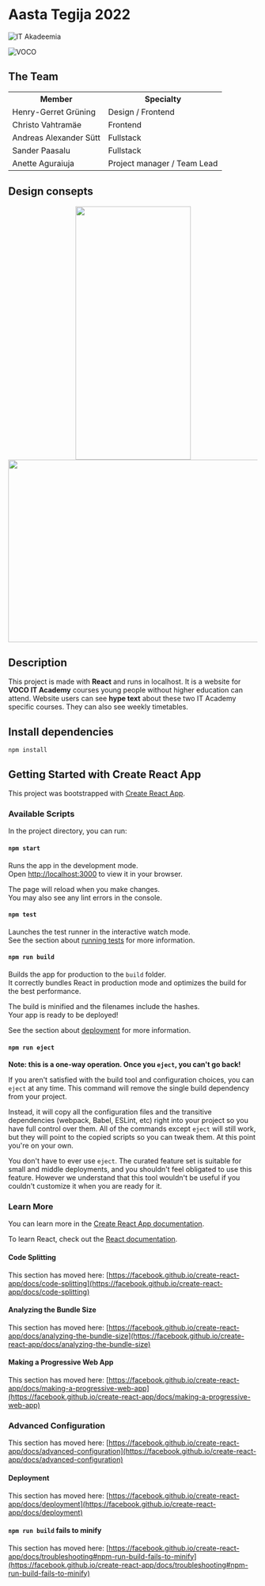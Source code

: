 # Aasta Tegija 2022

![IT Akadeemia](https://opik.fyysika.ee/media/img/exp/id-306115.v-2coxx.w-1400.png)

![VOCO](https://tartu.ee/sites/default/files/2022-01/voco%20logo-01.png)

## The Team

<table align="center">
  <tbody>
    <tr>
    <th>Member</th>
    <th>Specialty</th>
  </tr>
    <tr>
    <td>Henry-Gerret Grüning</td>
    <td>Design / Frontend</td>
  </tr>
  <tr>
    <td>Christo Vahtramäe</td>
    <td>Frontend</td>
  </tr>
    <tr>
    <td>Andreas Alexander Sütt</td>
    <td>Fullstack</td>
  </tr>
  <tr>
    <td>Sander Paasalu</td>
    <td>Fullstack</td>
  </tr>
    <tr>
    <td>Anette Aguraiuja</td>
    <td>Project manager / Team Lead</td>
  </tr>
  </tbody>
</table>

## Design consepts

<p align="center">
  <img width="233" height="512" src="https://i.ibb.co/TwMfs8r/1.png">
  <img width="512" height="369" src="https://i.ibb.co/JcdV05r/2.png">
</p>

## Description

This project is made with **React** and runs in localhost. It is a website for **VOCO IT Academy** courses young people without higher education can attend.
Website users can see **hype text** about these two IT Academy specific courses. They can also see weekly timetables.

## Install dependencies

```
npm install
```

## Getting Started with Create React App

This project was bootstrapped with [Create React App](https://github.com/facebook/create-react-app).

### Available Scripts

In the project directory, you can run:

#### `npm start`

Runs the app in the development mode.\
Open [http://localhost:3000](http://localhost:3000) to view it in your browser.

The page will reload when you make changes.\
You may also see any lint errors in the console.

#### `npm test`

Launches the test runner in the interactive watch mode.\
See the section about [running tests](https://facebook.github.io/create-react-app/docs/running-tests) for more information.

#### `npm run build`

Builds the app for production to the `build` folder.\
It correctly bundles React in production mode and optimizes the build for the best performance.

The build is minified and the filenames include the hashes.\
Your app is ready to be deployed!

See the section about [deployment](https://facebook.github.io/create-react-app/docs/deployment) for more information.

#### `npm run eject`

**Note: this is a one-way operation. Once you `eject`, you can't go back!**

If you aren't satisfied with the build tool and configuration choices, you can `eject` at any time. This command will remove the single build dependency from your project.

Instead, it will copy all the configuration files and the transitive dependencies (webpack, Babel, ESLint, etc) right into your project so you have full control over them. All of the commands except `eject` will still work, but they will point to the copied scripts so you can tweak them. At this point you're on your own.

You don't have to ever use `eject`. The curated feature set is suitable for small and middle deployments, and you shouldn't feel obligated to use this feature. However we understand that this tool wouldn't be useful if you couldn't customize it when you are ready for it.

### Learn More

You can learn more in the [Create React App documentation](https://facebook.github.io/create-react-app/docs/getting-started).

To learn React, check out the [React documentation](https://reactjs.org/).

#### Code Splitting

This section has moved here: [https://facebook.github.io/create-react-app/docs/code-splitting](https://facebook.github.io/create-react-app/docs/code-splitting)

#### Analyzing the Bundle Size

This section has moved here: [https://facebook.github.io/create-react-app/docs/analyzing-the-bundle-size](https://facebook.github.io/create-react-app/docs/analyzing-the-bundle-size)

#### Making a Progressive Web App

This section has moved here: [https://facebook.github.io/create-react-app/docs/making-a-progressive-web-app](https://facebook.github.io/create-react-app/docs/making-a-progressive-web-app)

### Advanced Configuration

This section has moved here: [https://facebook.github.io/create-react-app/docs/advanced-configuration](https://facebook.github.io/create-react-app/docs/advanced-configuration)

#### Deployment

This section has moved here: [https://facebook.github.io/create-react-app/docs/deployment](https://facebook.github.io/create-react-app/docs/deployment)

#### `npm run build` fails to minify

This section has moved here: [https://facebook.github.io/create-react-app/docs/troubleshooting#npm-run-build-fails-to-minify](https://facebook.github.io/create-react-app/docs/troubleshooting#npm-run-build-fails-to-minify)
